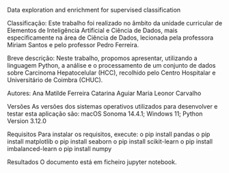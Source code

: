 Data exploration and enrichment for supervised classification

Classificação: 
Este trabalho foi realizado no âmbito da unidade curricular de Elementos de Inteligência Artificial e Ciência de Dados, mais especificamente na área de Ciência de Dados, lecionada pela professora Miriam Santos e pelo professor Pedro Ferreira.

Breve descrição: 
Neste trabalho, propomos apresentar, utilizando a linguagem Python, a análise e o processamento de um conjunto de dados sobre Carcinoma Hepatocelular (HCC), recolhido pelo Centro Hospitalar e Universitário de Coimbra (CHUC).

Autores: 
Ana Matilde Ferreira 
Catarina Aguiar 
Maria Leonor Carvalho

Versões 
As versões dos sistemas operativos utilizados para desenvolver e testar esta aplicação são: macOS Sonoma 14.4.1; Windows 11; Python Version 3.12.0 

Requisitos 
Para instalar os requisitos, execute: 
o pip install pandas 
o pip install matplotlib 
o pip install seaborn 
o pip install scikit-learn 
o pip install imbalanced-learn 
o pip install numpy

Resultados
O documento está em ficheiro jupyter notebook.
